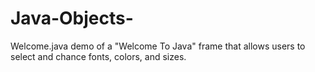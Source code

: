# Java-Objects-
Welcome.java demo of a "Welcome To Java" frame that allows users to select and chance fonts, colors, and sizes. 
